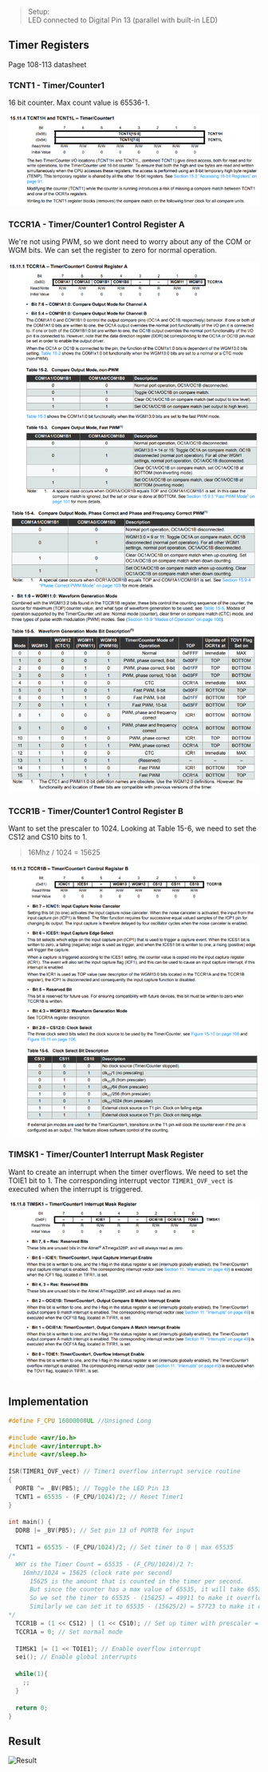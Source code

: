 > Setup: <br>
> LED connected to Digital Pin 13 (parallel with built-in LED)

## Timer Registers

Page 108-113 datasheet

### TCNT1 - Timer/Counter1

16 bit counter. Max count value is 65536-1.

![TCNT1](ScreenShots/TCTN1.png)

### TCCR1A - Timer/Counter1 Control Register A

We're not using PWM, so we dont need to worry about any of the COM or WGM bits. We can set the register to zero for normal operation.

![TCCR1A](ScreenShots/TCCR1A.png)
![TCCR1A](ScreenShots/TCCR1A-2.png)

### TCCR1B - Timer/Counter1 Control Register B

Want to set the prescaler to 1024. Looking at Table 15-6, we need to set the CS12 and CS10 bits to 1.

> 16Mhz / 1024 = 15625

![TCCR1B](ScreenShots/TCCR1B.png)

### TIMSK1 - Timer/Counter1 Interrupt Mask Register

Want to create an interrupt when the timer overflows. We need to set the TOIE1 bit to 1. The corresponding interrupt vector `TIMER1_OVF_vect` is executed when the interrupt is triggered.

![TIMSK1](ScreenShots/TIMSK1.png)

## Implementation

```c
#define F_CPU 16000000UL //Unsigned Long

#include <avr/io.h>
#include <avr/interrupt.h>
#include <avr/sleep.h>

ISR(TIMER1_OVF_vect) // Timer1 overflow interrupt service routine
{
  PORTB ^= _BV(PB5); // Toggle the LED Pin 13
  TCNT1 = 65535 - (F_CPU/1024)/2; // Reset Timer1
}

int main() {
  DDRB |= _BV(PB5); // Set pin 13 of PORTB for input

  TCNT1 = 65535 - (F_CPU/1024)/2; // Set timer to 0 | max 65535
/*
  WHY is the Timer Count = 65535 - (F_CPU/1024)/2 ?:
    16mhz/1024 = 15625 (clock rate per second)
      15625 is the amount that is counted in the timer per second.
      But since the counter has a max value of 65535, it will take 65535/15625 = 4.194 seconds to overflow if TCNT1 = 0.
      So we set the timer to 65535 - (15625) = 49911 to make it overflow in 1 second and trigger an interrupt.
      Similarly we can set it to 65535 - (15625/2) = 57723 to make it overflow in 1/2 second and trigger an interrupt.
*/
  TCCR1B = (1 << CS12) | (1 << CS10); // Set up timer with prescaler = 1024
  TCCR1A = 0; // Set normal mode

  TIMSK1 |= (1 << TOIE1); // Enable overflow interrupt
  sei(); // Enable global interrupts

  while(1){
    ;;
  }

  return 0;
}
```

## Result

![Result](ScreenShots/Result.gif)
